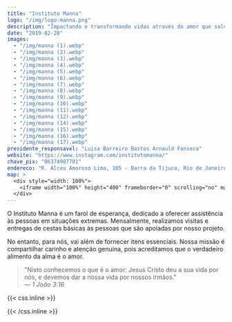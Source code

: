 ```yaml
---
title: "Instituto Manna"
logo: "/img/logo-manna.png"
description: "Impactando e transformando vidas através do amor que salva e resgata!"
date: "2019-02-28"
images:
  - "/img/manna (1).webp"
  - "/img/manna (2).webp"
  - "/img/manna (3).webp"
  - "/img/manna (4).webp"
  - "/img/manna (5).webp"
  - "/img/manna (6).webp"
  - "/img/manna (7).webp"
  - "/img/manna (8).webp"
  - "/img/manna (9).webp"
  - "/img/manna (10).webp"
  - "/img/manna (11).webp"
  - "/img/manna (12).webp"
  - "/img/manna (14).webp"
  - "/img/manna (15).webp"
  - "/img/manna (16).webp"
  - "/img/manna (17).webp"
presidente_responsavel: "Luisa Barreiro Bastos Arnauld Fonseca"
website: "https://www.instagram.com/institutomanna/"
chave_pix: "06374907701"
endereco: "R. Alceu Amoroso Lima, 105 - Barra da Tijuca, Rio de Janeiro - RJ, 22640-100"
map: >
  <div style="width: 100%">
    <iframe width="100%" height="400" frameborder="0" scrolling="no" marginheight="0" marginwidth="0" src="https://maps.google.com/maps?width=100%25&amp;height=400&amp;hl=en&amp;q=R.%20Alceu%20Amoroso%20Lima,%20105%20-%20Barra%20da%20Tijuca,%20Rio%20de%20Janeiro%20-%20RJ,%2022640-100+(Instituto%20Manna)&amp;t=&amp;z=15&amp;ie=UTF8&amp;iwloc=B&amp;output=embed"></iframe>
  </div>
---
```

O Instituto Manna é um farol de esperança, dedicado a oferecer assistência às pessoas em situações extremas. Mensalmente, realizamos visitas e entregas de cestas básicas às pessoas que são apoiadas por nosso projeto.

No entanto, para nós, vai além de fornecer itens essenciais. Nossa missão é compartilhar carinho e atenção genuína, pois acreditamos que o verdadeiro alimento da alma é o amor.

>"Nisto conhecemos o que é o amor: Jesus Cristo deu a sua vida por nós, e devemos dar a nossa vida por nossos irmãos."<br>
> — <cite>1 João 3:16</cite>

{{< css.inline >}}
<style>
.canon { background: white; width: 100%; height: auto; }
</style>
{{< /css.inline >}}
